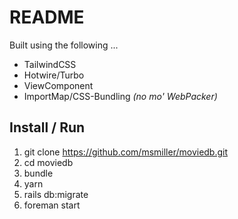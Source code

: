 # README

Built using the following ...

- TailwindCSS
- Hotwire/Turbo
- ViewComponent
- ImportMap/CSS-Bundling _(no mo' WebPacker)_

## Install / Run

1. git clone https://github.com/msmiller/moviedb.git
2. cd moviedb
3. bundle
4. yarn
5. rails db:migrate
6. foreman start